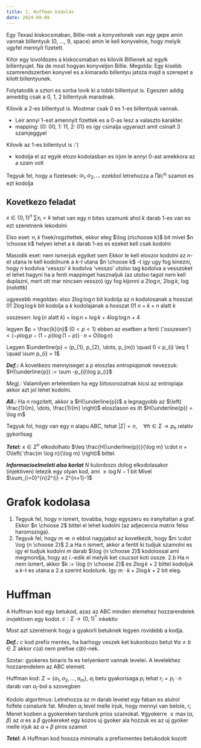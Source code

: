 ```yaml
---
title: 1. Huffman kódolás
date: 2024-09-09
---
```


Egy Texasi kiskocsmaban, Billie-nek a konyvelonek van egy gepe amin vannak billentyuk (0, ..., 9, space) amin le kell konyvelnie, hogy melyik ugyfel mennyit fizetett.

Kitor egy lovoldozes a kiskocsmaban es kilovik Billienek az egyik billentyujet. Na de most hogyan konyveljen Billie.
Megolda: Egy kisebb szamrendszerben konyvel es a kimarado billentyu jatsza majd a szerepet a kilott billentyunek.

Folytatodik a sztori es sorba lovik ki a tobbi billentyut is. Egeszen addig ameddig csak a 0, 1, 2 billentyuk maradnak.

Kilovik a 2-es billentyut is. Mostmar csak 0 es 1-es billentyuk vannak.

- Leir annyi 1-est amennyit fizettek es a 0-as lesz a valaszto karakter.
- mapping: {0: 00, 1: 11, 2: 01} es igy csinalja ugyanazt amit csinalt 3 szamjeggyel

Kilovik az 1-es billentyut is :'(
- kodolja el az egyik elozo kodolasban es irjon le annyi 0-ast amekkora az a szam volt

Tegyuk fel, hogy a fizetesek: $\alpha_{1}, \alpha_{2}, \dots$ ezekbol letrehozza a $\prod p_{i}^{\alpha_{i}}$ szamot es ezt kodolja

## Kovetkezo feladat
$x \in \{ 0, 1 \}^{n}$
$\sum x_{i} = k$
tehat van egy $n$ bites szamunk ahol $k$ darab $1$-es van es ezt szeretnenk lekodolni

Elso eset: $n, k$ fixek/rogzitettek, ekkor eleg $\log {n\choose k}$ bit mivel $n \choose k$ helyen lehet a $k$ darab $1$-es es ezeket kell csak kodolni

Masodik eset: nem ismerjuk egyiket sem
Ekkor le kell eloszor kodolni az $n$-et utana le kell kodolnunk a $k$-t utana $n \choose k$ -t 
igy ugy fog kinezni, hogy $n$ kodolva 'vesszo' $k$ kodolva 'vesszo' utolso tag kodolva
a vesszoket el lehet hagyni ha a fenti mappinget hasznaljuk (az utolso tagot nem kell duplazni, mert ott mar nincsen vesszo)
igy fog kijonni a $2\log n$, $2\log k$, $\log (n alatt k)$

ugyesebb megoldas:
elso $2\log \log n$ bit kodolja az $n$ kodolosanak a hosszat
$01$
$2 \log \log k$ bit kodolja a $k$ kodolajanak a hosszat
$01$
$n + k + n \text{ alatt } k$

osszesen: $\log (n \text{ alatt } k) + \log n + \log k + 4 \log \log n + 4$

legyen $p = \frac{k}{n}$ ($0 < p < 1$)
ebben az esetben a fenti ('osszesen') $< (-p \log p - (1 - p)\log (1-p)) \cdot n + O(\log n)$


Legyen $\underline{p} = (p_{1}, p_{2}, \dots, p_{m}) \quad 0 < p_{i} \leq 1 \quad \sum p_{i} = 1$

***Def.:***  A kovetkezo mennyiseget a $p$ eloszlas *entropiajanak* nevezzuk: $H(\underline{p}) := \sum -p_{i}\log p_{i}$ 

*Megj.:* Valamilyen ertelemben ha egy bitosorozatnak kicsi az entropiaja akkor azt jol lehet kodolni.

***All.:*** Ha $n$ rogzitett, akkor a $H(\underline{p})$ a legnagyobb az $\left( \frac{1}{m}, \dots, \frac{1}{m} \right)$ eloszlason es itt $H(\underline{p}) = \log m$

Tegyuk fol, hogy van egy $n$ alapu ABC, tehat $\lvert \Sigma \rvert = n, \quad \forall h \in \Sigma \to p_{h}$ relativ gykorlisag

***Tetel:*** $x \in \Sigma ^{n}$ elkodolhato $\leq \frac{H(\underline{p})}{\log m} \cdot n + O\left( \frac{m \log n}{\log m} \right)$ bittel.

***Informacioelmeleti also korlat***
$N$ kulonbozo dolog elkodolasakor (injektiven) letezik egy olyan kod, ami $\geq \log N - 1$ bit
Mivel $\sum_{i=0}^{n}2^{i} = 2^{n+1}-1$


# Grafok kodolasa
1. Tegyuk fel, hogy $n$ ismert, tovabba, hogy egyszeru es iranyitatlan a graf. Ekkor $n \choose 2$ bittel el lehet kodolni (az adjecencia matrix felso haromszoga).
2. Tegyuk fel, hogy $m \ll n$ ebbol nagyjabol az kovetkezik, hogy $m \cdot \log {n \choose 2}$
	2.a Ha $n$ ismert, akkor a fentit ki tudjuk szamolni es igy el tudjuk kodolni $m$ darab $\log {n \choose 2}$ kodolossal ami megmondja, hogy az $i$.-edik el melyik ket csucsot koti ossze.
	2.b Ha $n$ nem ismert, akkor $k := \log {n \choose 2}$ es $2\log k + 2$ bittel kodoljuk a $k$-t es utana a 2.a szerint kodolunk. Igy $m \cdot k + 2 \log k + 2$ bit eleg.


# Huffman
A Huffman kod egy betukod, azaz az ABC minden elemehez hozzarendelek invjektiven egy kodot.
$c: \Sigma \to \{ 0, 1 \}^{*}$ inkektiv

Most azt szeretnenk hogy a gyakorli betuknek legyen rovidebb a kodja.

***Def.:*** $c$ kod prefix mentes, ha barhogy veszek ket kukonbozo betut $\forall a \neq b \in \Sigma$ akkor $c(a)$ nem prefixe $c(b)$-nek.

Szotar: gyokeres binaris fa es helyenkent vannak levelei. A levelekhez hozzarendelem az ABC elemeit.

Huffman kod:
$\Sigma = \{ a_{1}, a_{2}, \dots, a_{m} \}$, $a_{i}$ betu gyakorisaga $p_{i}$ tehat $r_{i} = p_{i} \cdot n$ darab van $a_{i}$-bol a szovegben

Kodolo algoritmus:
Letrehozza az $m$ darab levelet egy faban es alulrol folfele csinalunk fat.
Minden $a_{i}$ level melle irjuk, hogy mennyi van belole, $r_{i}$
Menet kozben a gyokereken tarolunk prios szamokat.
$\forall$gyokerre $\geq \max(\alpha, \beta)$
az $\alpha$ es a $\beta$ gyokereket egy kozos uj gyoker ala hozzuk es az uj gyoker melle irjuk az $\alpha + \beta$ piros szamot

***Tetel:*** A Huffman kod hossza minimalis a prefixmentes betukodok kozott


